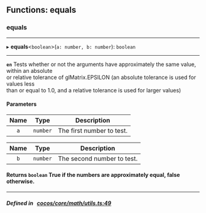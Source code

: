 ## Functions: equals

### equals


___
▸ **equals**<`boolean`\>(`a: number, b: number`): `boolean`
___



**`en`** Tests whether or not the arguments have approximately the same value, within an absolute<br/>
or relative tolerance of glMatrix.EPSILON (an absolute tolerance is used for values less<br/>
than or equal to 1.0, and a relative tolerance is used for larger values)



#### Parameters

| Name | Type | Description |
| :------: | :------: | :------: |
| `a` | `number` | The first number to test.  |

| Name | Type | Description |
| :------: | :------: | :------: |
| `b` | `number` | The second number to test.  |


#### Returns `boolean` True if the numbers are approximately equal, false otherwise.

___


##### Defined in &nbsp;   [cocos/core/math/utils.ts:49](https://github.com/cocos-creator/engine/blob/c7bf6b8a9/cocos/core/math/utils.ts#L49)&nbsp;
